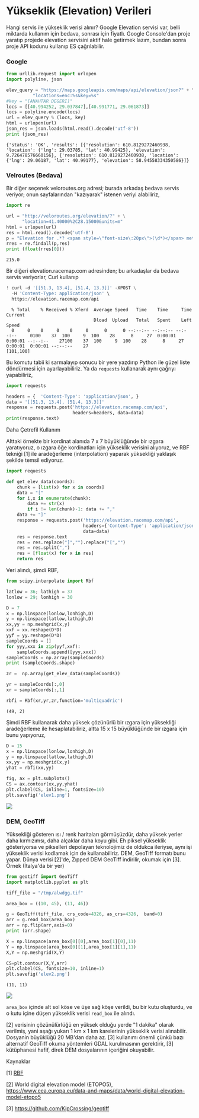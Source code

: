 # Yükseklik (Elevation) Verileri

Hangi servis ile yükseklik verisi alınır? Google Elevation servisi
var, belli miktarda kullanım için bedava, sonrası için fiyatlı. Google
Console'dan proje yaratıp projede elevation servisini aktif hale
getirmek lazım, bundan sonra proje API kodunu kullanıp ES çağrılabilir.

### Google

```python
from urllib.request import urlopen
import polyline, json

elev_query = "https://maps.googleapis.com/maps/api/elevation/json?" + \
	      "locations=enc:%s&key=%s"
#key = "[ANAHTAR DEGERI]"
locs = [[40.994252, 29.037847],[40.991771, 29.061873]]
locs = polyline.encode(locs)
url = elev_query % (locs, key)
html = urlopen(url)
json_res = json.loads(html.read().decode('utf-8'))
print (json_res)
```

```text
{'status': 'OK', 'results': [{'resolution': 610.8129272460938,
'location': {'lng': 29.03785, 'lat': 40.99425}, 'elevation':
9.726478576660156}, {'resolution': 610.8129272460938, 'location':
{'lng': 29.06187, 'lat': 40.99177}, 'elevation': 58.94558334350586}]}
```

### Velroutes (Bedava)

Bir diğer seçenek veloroutes.org adresi; burada arkadaş bedava servis
veriyor; onun sayfalarından "kazıyarak" istenen veriyi alabiliriz,


```python
import re

url = "http://veloroutes.org/elevation/?" + \
      "location=41.40000%2C28.15000&units=m"
html = urlopen(url)
res = html.read().decode('utf-8')
p = "Elevation for .*? <span style=\"font-size\:20px\">(\d*)</span> meters"
rres = re.findall(p,res)
print (float(rres[0]))    
```

```text
215.0
```

Bir diğeri elevation.racemap.com adresinden; bu arkadaşlar da bedava
servis veriyorlar, Curl kullanıp

```python
! curl -d '[[51.3, 13.4], [51.4, 13.3]]' -XPOST \
  -H 'Content-Type: application/json' \
  https://elevation.racemap.com/api
```

```text
  % Total    % Received % Xferd  Average Speed   Time    Time     Time  Current
                                 Dload  Upload   Total   Spent    Left  Speed
  0     0    0     0    0     0      0      0 --:--:-- --:--:-- --:--:--     0100    37  100     9  100    28      8     27  0:00:01  0:00:01 --:--:--    27100    37  100     9  100    28      8     27  0:00:01  0:00:01 --:--:--    27
[101,100]
```

Bu komutu tabii ki sarmalayıp sonucu bir yere yazdırıp Python ile
güzel liste döndürmesi için ayarlayabiliriz. Ya da `requests`
kullanarak aynı çağrıyı yapabiliriz,

```python
import requests

headers = {  'Content-Type': 'application/json', }
data = '[[51.3, 13.4], [51.4, 13.3]]'
response = requests.post('https://elevation.racemap.com/api',
                         headers=headers, data=data)
print(response.text)
```

Daha Çetrefil Kullanım

Alttaki örnekte bir kordinat alanıda 7 x 7 büyüklüğünde bir ızgara yaratıyoruz,
o ızgara öğe kordinatları için yükseklik verisini alıyoruz, ve RBF tekniği [1]
ile aradeğerleme (interpolation) yaparak yüksekliği yaklaşık şekilde temsil
ediyoruz. 


```python
import requests

def get_elev_data(coords):
    chunk = [list(x) for x in coords]
    data = "["
    for i,x in enumerate(chunk):
        data += str(x)
        if i != len(chunk)-1: data += ","
    data += "]"
    response = requests.post('https://elevation.racemap.com/api',
                             headers={'Content-Type': 'application/json',},
                             data=data)
    res = response.text
    res = res.replace("]","").replace("[","")
    res = res.split(",")
    res = [float(x) for x in res]
    return res

```

Veri alındı, şimdi RBF,

```python
from scipy.interpolate import Rbf

latlow = 36; lathigh = 37
lonlow = 29; lonhigh = 30

D = 7
x = np.linspace(lonlow,lonhigh,D)
y = np.linspace(latlow,lathigh,D)
xx,yy = np.meshgrid(x,y)
xxf = xx.reshape(D*D)
yyf = yy.reshape(D*D)
sampleCoords = []
for yyy,xxx in zip(yyf,xxf):
    sampleCoords.append([yyy,xxx])
sampleCoords = np.array(sampleCoords)
print (sampleCoords.shape)

zr =  np.array(get_elev_data(sampleCoords))

yr = sampleCoords[:,0]
xr = sampleCoords[:,1]

rbfi = Rbf(xr,yr,zr,function='multiquadric')
```

```text
(49, 2)
```

Şimdi RBF kullanarak daha yüksek çözünürlü bir ızgara için yüksekliği
aradeğerleme ile hesaplatabiliriz, altta 15 x 15 büyüklüğünde bir ızgara
için bunu yapıyoruz,

```python
D = 15
x = np.linspace(lonlow,lonhigh,D)
y = np.linspace(latlow,lathigh,D)
xx,yy = np.meshgrid(x,y)
yhat = rbfi(xx,yy)

fig, ax = plt.subplots()
CS = ax.contour(xx,yy,yhat)
plt.clabel(CS, inline=1, fontsize=10)
plt.savefig('elev1.png')
```

![](elev1.png)

<a name='geotiff'/>

### DEM, GeoTiff

Yüksekliği gösteren ısı / renk haritaları görmüşüzdür, daha yüksek
yerler daha kırmızımsı, daha alçaklar daha koyu gibi. Eh piksel
yükseklik gösteriyorsa ve pikselleri depolayan teknolojimiz de oldukca
ileriyse, aynı işi yükseklik verisi kodlamak için de
kullanabiliriz. DEM, GeoTiff formatı bunu yapar. Dünya verisi [2]'de,
Zıpped DEM GeoTiff indirilir, okumak için [3]. Örnek (İtalya'da bir
yer)

```python
from geotiff import GeoTiff 
import matplotlib.pyplot as plt

tiff_file = "/tmp/alwdgg.tif"

area_box = ((10, 45), (11, 46))

g = GeoTiff(tiff_file, crs_code=4326, as_crs=4326,  band=0)
arr = g.read_box(area_box)
arr = np.flip(arr,axis=0)
print (arr.shape)

X = np.linspace(area_box[0][0],area_box[1][0],11)
Y = np.linspace(area_box[0][1],area_box[1][1],11)
X,Y = np.meshgrid(X,Y)

CS=plt.contour(X,Y,arr)
plt.clabel(CS, fontsize=10, inline=1)
plt.savefig('elev2.png')
```

```text
(11, 11)
```

![](elev2.png)


`area_box` içinde alt sol köse ve üşe sağ köşe verildi, bu bir kutu oluşturdu,
ve o kutu içine düşen yükseklik verisi `read_box` ile alındı.

[2] verisinin çözünülürlüğü en yüksek olduğu yerde "1 dakika" olarak
verilmiş, yani aşağı yukarı 1 km x 1 km karelerinin yükseklik verisi
alınabilir. Dosyanin büyüklüğü 20 MB'dan daha az. [3] kullanımı önemli
çünkü bazı alternatif GeoTiff okuma yöntemleri GDAL kurulmasının
gerektirir, [3] kütüphanesi hafif, direk DEM dosyalarının içeriğini
okuyabilir.

Kaynaklar

[1] [RBF](https://burakbayramli.github.io/dersblog/stat/stat_175_rbf/dairesel_baz_fonksiyonlari__radial_basis_functions_rbf__yukseklik_verisi_daglar.html)

[2] World digital elevation model (ETOPO5), https://www.eea.europa.eu/data-and-maps/data/world-digital-elevation-model-etopo5

[3] https://github.com/KipCrossing/geotiff




